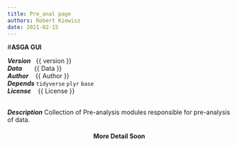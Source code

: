 ```yaml
---
title: Pre_anal page
authors: Robert Kiewisz
date: 2021-02-15
---
```


  <style>
  th {
    display: none;
  }
</style>

#**ASGA GUI**

  ***Version***&nbsp;&nbsp;                      {{ version }} <br/>
  ***Data***&nbsp;&nbsp;&nbsp;&nbsp;&nbsp;&nbsp; {{ Data }} <br/>
  ***Author***&nbsp;&nbsp;&nbsp;                 {{ Author }} <br/>
  ***Depends***                                  `tidyverse` `plyr` `base`<br/>
  ***License***&nbsp;&nbsp;&nbsp;                {{ License }}<br/><br/>
  
  ***Description*** Collection of Pre-analysis modules responsible for pre-analysis of data. <br/>
  <center><h4>More Detail Soon</h4></center>